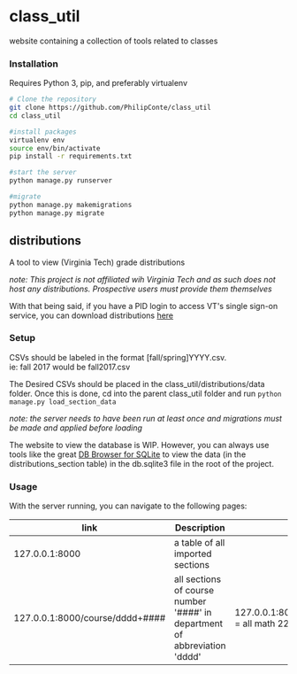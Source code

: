 # class_util
website containing a collection of tools related to classes

### Installation
Requires Python 3, pip, and preferably virtualenv
```bash
# Clone the repository
git clone https://github.com/PhilipConte/class_util
cd class_util

#install packages
virtualenv env
source env/bin/activate
pip install -r requirements.txt

#start the server
python manage.py runserver

#migrate
python manage.py makemigrations
python manage.py migrate
```
## distributions
A tool to view (Virginia Tech) grade distributions

*note: This project is not affiliated wih Virginia Tech and as such does not host any distributions. Prospective users must provide them themselves*

With that being said, if you have a PID login to access VT's single sign-on service, you can download distributions [here](https://irweb.ir.vt.edu/webtest/Authenticated/GradeDistribution.aspx)

### Setup
CSVs should be labeled in the format [fall/spring]YYYY.csv.  
ie: fall 2017 would be fall2017.csv

The Desired CSVs should be placed in the class_util/distributions/data folder.
Once this is done, cd into the parent class_util folder and run ```python manage.py load_section_data```

*note: the server needs to have been run at least once and migrations must be made and applied before loading*

The website to view the database is WIP. However, you can always use tools like the great [DB Browser for SQLite](https://sqlitebrowser.org/) to view the data (in the distributions_section table) in the db.sqlite3 file in the root of the project.

### Usage
With the server running, you can navigate to the following pages:

| link          | Description | Example |
| ------------- | ------------- | ------------- |
| 127.0.0.1:8000  | a table of all imported sections  | |
| 127.0.0.1:8000/course/dddd+####  | all sections of course number '####' in department of abbreviation 'dddd'  | 127.0.0.1:8000/course/math+2204 = all math 2204 sections |
